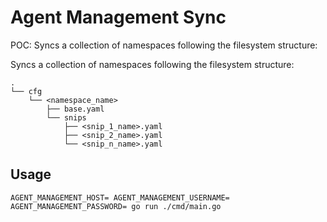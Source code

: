 # Agent Management Sync

POC: Syncs a collection of namespaces following the filesystem structure:

Syncs a collection of namespaces following the filesystem structure:

```
.
└── cfg
    └── <namespace_name>
        ├── base.yaml
        └── snips
            ├── <snip_1_name>.yaml
            ├── <snip_2_name>.yaml
            └── <snip_n_name>.yaml
```

## Usage

```
AGENT_MANAGEMENT_HOST= AGENT_MANAGEMENT_USERNAME= AGENT_MANAGEMENT_PASSWORD= go run ./cmd/main.go
```
